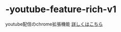 # -youtube-feature-rich-v1
youtube配信のchrome拡張機能
[詳しくはこちら](https://blog.yuki0311.com/youtube-feature-rich-v1/ "詳しくはこちら")
